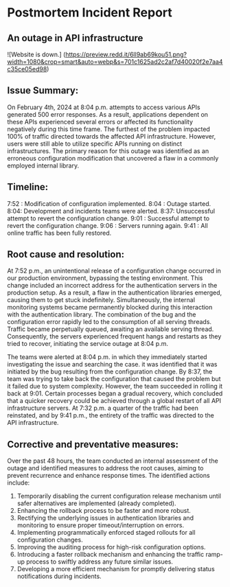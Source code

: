 
# Postmortem Incident Report
## An outage in API infrastructure
![Website is down.] (https://preview.redd.it/6ll9ab69kou51.png?width=1080&crop=smart&auto=webp&s=701c1625ad2c2af7d40020f2e7aa4c35ce05ed98)
## Issue Summary:
On February 4th, 2024 at 8:04 p.m. attempts to access various APIs generated 500 error responses. As a result, applications dependent on these APIs experienced several errors or affected its functionality negatively during this time frame. The furthest of the problem impacted 100% of traffic directed towards the affected API infrastructure. However, users were still able to utilize specific APIs running on distinct infrastructures. The primary reason for this outage was identified as an erroneous configuration modification that uncovered a flaw in a commonly employed internal library.

## Timeline:
7:52 : Modification of configuration implemented.
8:04 : Outage started.
8:04: Development and incidents teams were alerted.
8:37: Unsuccessful attempt to revert the configuration change.
9:01 : Successful attempt to revert the configuration change.
9:06 : Servers running again.
9:41 : All online traffic has been fully restored.

## Root cause and resolution:
At 7:52 p.m., an unintentional release of a configuration change occurred in our production environment, bypassing the testing environment. This change included an incorrect address for the authentication servers in the production setup. As a result, a flaw in the authentication libraries emerged, causing them to get stuck indefinitely. Simultaneously, the internal monitoring systems became permanently blocked during this interaction with the authentication library. The combination of the bug and the configuration error rapidly led to the consumption of all serving threads. Traffic became perpetually queued, awaiting an available serving thread. Consequently, the servers experienced frequent hangs and restarts as they tried to recover, initiating the service outage at 8:04 p.m.

The teams were alerted at 8:04 p.m. in which they immediately started investigating the issue and searching the case. it was identified that it was initiated by the bug resulting from the configuration change. By 8:37, the team was trying to take back the configuration that caused the problem but it failed due to system complexity. However, the team succeeded in rolling it back at 9:01. Certain processes began a gradual recovery, which concluded that a quicker recovery could be achieved through a global restart of all API infrastructure servers. 
At 7:32 p.m. a quarter of the traffic had been reinstated, and by 9:41 p.m., the entirety of the traffic was directed to the API infrastructure.

## Corrective and preventative measures:
Over the past 48 hours, the team conducted an internal assessment of the outage and identified measures to address the root causes, aiming to prevent recurrence and enhance response times. The identified actions include:

1. Temporarily disabling the current configuration release mechanism until safer alternatives are implemented (already completed).
2. Enhancing the rollback process to be faster and more robust.
3. Rectifying the underlying issues in authentication libraries and monitoring to ensure proper timeout/interruption on errors.
4. Implementing programmatically enforced staged rollouts for all configuration changes.
5. Improving the auditing process for high-risk configuration options.
6. Introducing a faster rollback mechanism and enhancing the traffic ramp-up process to swiftly address any future similar issues.
7. Developing a more efficient mechanism for promptly delivering status notifications during incidents.




